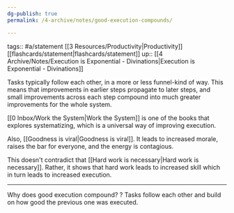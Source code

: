 ```yaml
---
dg-publish: true
permalink: /4-archive/notes/good-execution-compounds/

---
```


tags:: #a/statement [[3 Resources/Productivity\|Productivity]] [[flashcards/statement\|flashcards/statement]]
up:: [[4 Archive/Notes/Execution is Exponential - Divinations\|Execution is Exponential - Divinations]]

Tasks typically follow each other, in a more or less funnel-kind of way. This means that improvements in earlier steps propagate to later steps, and small improvements across each step compound into much greater improvements for the whole system.

[[0 Inbox/Work the System\|Work the System]] is one of the books that explores systematizing, which is a universal way of improving execution.

Also, [[Goodness is viral\|Goodness is viral]]. It leads to increased morale, raises the bar for everyone, and the energy is contagious.

This doesn't contradict that [[Hard work is necessary\|Hard work is necessary]]. Rather, it shows that hard work leads to increased skill which in turn leads to increased execution.

---

Why does good execution compound?
?
Tasks follow each other and build on how good the previous one was executed.
<!--SR:!2022-11-01,15,270-->